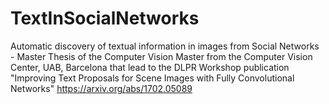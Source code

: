 # TextInSocialNetworks
Automatic discovery of textual information in images from Social Networks - Master Thesis of the Computer Vision Master from the Computer Vision Center, UAB, Barcelona that lead to the DLPR Workshop publication
"Improving Text Proposals for Scene Images with Fully Convolutional Networks"
https://arxiv.org/abs/1702.05089
